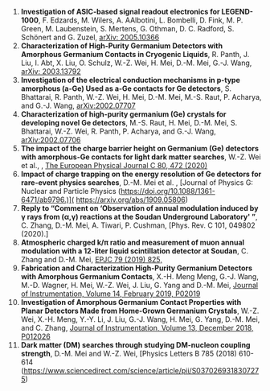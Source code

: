 1. **Investigation of ASIC-based signal readout electronics for LEGEND-1000**, F. Edzards, M. Wilers, A. AAlbotini, L. Bombelli, D. Fink, M. P. Green, M. Laubenstein, S. Mertens, G. Othman, D. C. Radford, S. Schönert and G. Zuzel, [arXiv: 2005.10366](https://export.arxiv.org/abs/2005.10366)
1. **Characterization of High-Purity Germanium Detectors with Amorphous Germanium Contacts in Cryogenic Liquids**, R. Panth, J. Liu, I. Abt, X. Liu, O. Schulz, W.-Z. Wei, H. Mei, D.-M. Mei, G.-J. Wang, [arXiv: 2003.13792](https://export.arxiv.org/abs/2003.13792)
1. **Investigation of the electrical conduction mechanisms in p-type amorphous (a-Ge) Used as a-Ge contacts for Ge detectors**, S. Bhattarai, R. Panth, W.-Z. Wei, H. Mei, D.-M. Mei, M.-S. Raut, P. Acharya, and G.-J. Wang, [arXiv:2002.07707](https://arxiv.org/abs/2002.07707)
1. **Characterization of high-purity germanium (Ge) crystals for developing novel Ge detectors**, M.-S. Raut, H. Mei, D.-M. Mei, S. Bhattarai, W.-Z. Wei, R. Panth, P. Acharya, and G.-J. Wang, [arXiv:2002.07706](https://arxiv.org/abs/2002.07706)
1. **The impact of the charge barrier height on Germanium (Ge) detectors with amorphous-Ge contacts for light dark matter searches**, W.-Z. Wei et al., , [The European Physical Journal C 80, 472 (2020)](https://arxiv.org/abs/2002.04462)
1. **Impact of charge trapping on the energy resolution of Ge detectors for rare-event physics searches**, D.-M. Mei et al. , [Journal of Physics G: Nuclear and Particle Physics (https://doi.org/10.1088/1361-6471/ab9796.)]( https://arxiv.org/abs/1909.05806)
1. **Reply to “Comment on ‘Observation of annual modulation induced by γ rays from (α,γ) reactions at the Soudan Underground Laboratory' ”**, C. Zhang, D.-M. Mei, A. Tiwari, P. Cushman, [Phys. Rev. C 101, 049802 (2020).]
1. **Atmospheric charged k/π ratio and measurement of muon annual modulation with a 12-liter liquid scintillation detector at Soudan**, C. Zhang and D.-M. Mei, [EPJC 79 (2019) 825,](https://link.springer.com/article/10.1140/epjc/s10052-019-7344-9)
1. **Fabrication and Characterization High-Purity Germanium Detectors with Amorphous Germanium Contacts**, X.-H. Meng Meng, G.-J. Wang, M.-D. Wagner, H. Mei, W.-Z. Wei, J. Liu, G. Yang and D.-M. Mei, [Journal of Instrumentation, Volume 14, February 2019, P02019](https://iopscience.iop.org/article/10.1088/1748-0221/14/02/P02019)
1. **Investigation of Amorphous Germanium Contact Properties with Planar Detectors Made from Home-Grown Germanium Crystals**, W.-Z. Wei, X.-H. Meng, Y.-Y. Li, J. Liu, G.-J. Wang, H. Mei, G. Yang, D.-M. Mei, and C. Zhang, [Journal of Instrumentation, Volume 13, December 2018, P012026](https://iopscience.iop.org/article/10.1088/1748-0221/13/12/P12026)
1. **Dark matter (DM) searches through studying DM-nucleon coupling strength**, D.-M. Mei and W.-Z. Wei, [Physics Letters B 785 (2018) 610-614 (https://www.sciencedirect.com/science/article/pii/S0370269318307275)
